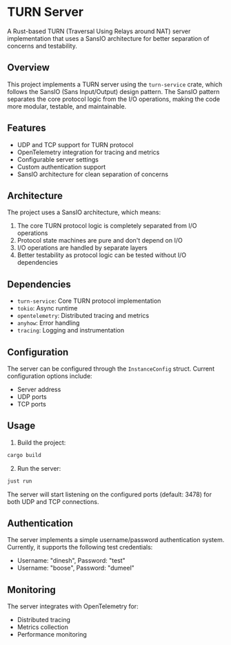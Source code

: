 # TURN Server

A Rust-based TURN (Traversal Using Relays around NAT) server implementation that uses a SansIO architecture for better separation of concerns and testability.

## Overview

This project implements a TURN server using the `turn-service` crate, which follows the SansIO (Sans Input/Output) design pattern. The SansIO pattern separates the core protocol logic from the I/O operations, making the code more modular, testable, and maintainable.

## Features

- UDP and TCP support for TURN protocol
- OpenTelemetry integration for tracing and metrics
- Configurable server settings
- Custom authentication support
- SansIO architecture for clean separation of concerns

## Architecture

The project uses a SansIO architecture, which means:

1. The core TURN protocol logic is completely separated from I/O operations
2. Protocol state machines are pure and don't depend on I/O
3. I/O operations are handled by separate layers
4. Better testability as protocol logic can be tested without I/O dependencies

## Dependencies

- `turn-service`: Core TURN protocol implementation
- `tokio`: Async runtime
- `opentelemetry`: Distributed tracing and metrics
- `anyhow`: Error handling
- `tracing`: Logging and instrumentation

## Configuration

The server can be configured through the `InstanceConfig` struct. Current configuration options include:

- Server address
- UDP ports
- TCP ports

## Usage

1. Build the project:
```bash
cargo build
```

2. Run the server:
```bash
just run
```

The server will start listening on the configured ports (default: 3478) for both UDP and TCP connections.

## Authentication

The server implements a simple username/password authentication system. Currently, it supports the following test credentials:

- Username: "dinesh", Password: "test"
- Username: "boose", Password: "dumeel"

## Monitoring

The server integrates with OpenTelemetry for:

- Distributed tracing
- Metrics collection
- Performance monitoring

